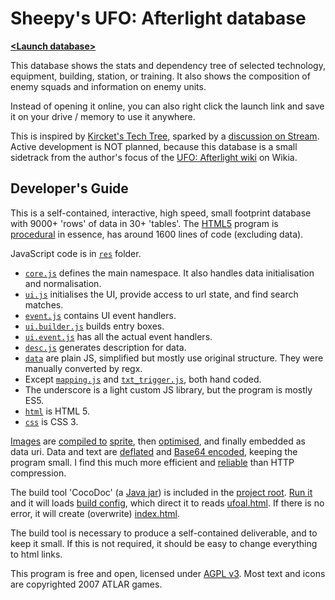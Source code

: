 # Sheepy's UFO: Afterlight database #

**[&lt;Launch database&gt;](https://cdn.rawgit.com/Sheep-y/ufoafterlight-db/r20150514/index.html)**

This database shows the stats and dependency tree of selected technology, equipment, building, station, or training.
It also shows the composition of enemy squads and information on enemy units.

Instead of opening it online, you can also right click the launch link and save it on your drive / memory to use it anywhere.

This is inspired by [Kircket's Tech Tree](http://www.irodemine.com/afterlit/), sparked by a [discussion on Stream](http://steamcommunity.com/app/237950/discussions/0/616188677801999309/#c619568793974409287).
Active development is NOT planned, because this database is a small sidetrack from the author's focus of the [UFO: Afterlight wiki](http://ufoafterblank.wikia.com/) on Wikia.

## Developer's Guide ##

This is a self-contained, interactive, high speed, small footprint database with 9000+ 'rows' of data in 30+ 'tables'.
The [HTML5](http://diveintohtml5.info/) program is [procedural](http://en.wikipedia.org/wiki/Procedural_programming) in essence, has around 1600 lines of code (excluding data).

JavaScript code is in [`res`](https://github.com/Sheep-y/ufoafterlight-db/tree/development/res) folder.
* [`core.js`](https://github.com/Sheep-y/ufoafterlight-db/blob/development/res/core.js) defines the main namespace. It also handles data initialisation and normalisation.
* [`ui.js`](https://github.com/Sheep-y/ufoafterlight-db/blob/development/res/ui.js) initialises the UI, provide access to url state, and find search matches.
* [`event.js`](https://github.com/Sheep-y/ufoafterlight-db/blob/development/res/ui.event.js) contains UI event handlers.
* [`ui.builder.js`](https://github.com/Sheep-y/ufoafterlight-db/blob/development/res/ui.builder.js) builds entry boxes.
* [`ui.event.js`](https://github.com/Sheep-y/ufoafterlight-db/blob/development/res/ui.event.js) has all the actual event handlers.
* [`desc.js`](https://github.com/Sheep-y/ufoafterlight-db/blob/development/res/desc.js) generates description for data.
* [`data`](https://github.com/Sheep-y/ufoafterlight-db/tree/development/data) are plain JS, simplified but mostly use original structure. They were manually converted by regx.
* Except [`mapping.js`](https://github.com/Sheep-y/ufoafterlight-db/tree/development/data/mapping.js) and [`txt_trigger.js`](https://github.com/Sheep-y/ufoafterlight-db/tree/development/data/txt_trigger.js), both hand coded.
* The underscore is a light custom JS library, but the program is mostly ES5.
* [`html`](https://github.com/Sheep-y/ufoafterlight-db/tree/development/html) is HTML 5.
* [`css`](https://github.com/Sheep-y/ufoafterlight-db/blob/development/res/style.css) is CSS 3.

[Images](https://github.com/Sheep-y/ufoafterlight-db/tree/development/img) are [compiled to](http://draeton.github.io/stitches/) [sprite](https://github.com/Sheep-y/ufoafterlight-db/tree/development/img/sprite.png), then [optimised](http://advancemame.sourceforge.net/comp-readme.html), and finally embedded as data uri.
Data and text are [deflated](http://docs.oracle.com/javase/8/docs/api/java/util/zip/DeflaterOutputStream.html) and [Base64 encoded](http://docs.oracle.com/javase/8/docs/api/java/util/Base64.Encoder.html), keeping the program small.
I find this much more efficient and [reliable](http://en.wikipedia.org/wiki/HTTP_compression#Problems_preventing_the_use_of_HTTP_compression) than HTTP compression.

The build tool 'CocoDoc' (a [Java jar](https://docs.oracle.com/javase/tutorial/deployment/jar/basicsindex.html)) is included in the [project root](https://github.com/Sheep-y/ufoafterlight-db/tree/development/).
[Run it](http://stackoverflow.com/a/5774976/893578) and it will loads [build config](https://github.com/Sheep-y/ufoafterlight-db/tree/development/build.cocodoc.conf), which direct it to reads [ufoal.html](https://github.com/Sheep-y/ufoafterlight-db/tree/development/ufoal.html).
If there is no error, it will create (overwrite) [index.html](https://github.com/Sheep-y/ufoafterlight-db/blob/master/index.html).

The build tool is necessary to produce a self-contained deliverable, and to keep it small.
If this is not required, it should be easy to change everything to html links.

This program is free and open, licensed under [AGPL v3](http://www.gnu.org/licenses/agpl-3.0.html).
Most text and icons are copyrighted 2007 ATLAR games.